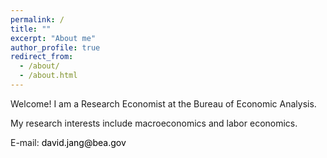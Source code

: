 ```yaml
---
permalink: /
title: ""
excerpt: "About me"
author_profile: true
redirect_from: 
  - /about/
  - /about.html
---
```


Welcome! I am a Research Economist at the Bureau of Economic Analysis.

My research interests include macroeconomics and labor economics.

E-mail: david.jang@bea.gov <br>

  
  <style>
a:link {
  color: black;
  background-color: transparent;
  text-decoration: none;
}

a:visited {
  color: black;
  background-color: transparent;
  text-decoration: none;
}

a:hover {
  color: black;
  background-color: transparent;
  text-decoration: underline;
}

a:active {
  color: black;
  background-color: transparent;
  text-decoration: underline;
}
</style>
